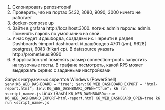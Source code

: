 1. Склонировать репозиторий
2. Проверить, что на портах 5432, 8080, 9090, 3000 ничего не работает
3. docker-compose up
4. Зайти в grafana http://localhost:3000. логин: admin пароль: admin. Поменять пароль по умолчанию на свой.
5. У нас будет 3 дашборда, создадим их. Перейти в раздел Dashboards->import dashboard. id дашбордов 4701 (jvm), 9628(
   postgres), 6083 (hikari cp). В datasource указать http://prometheus:9090
6. В application.yml поменять размер connection-pool и запустить нагрузочные тесты. В графане посмотреть, какой RPS
   может выдержать сервис с заданными настройками

Запуск нагрузочных скриптов
Windows (PowerShell)
`$env:K6_WEB_DASHBOARD = "true"; $env:K6_WEB_DASHBOARD_EXPORT = "html-report.html"; $env:K6_WEB_DASHBOARD_OPEN="true"; k6 run <script_name>.js`
Linux (Bash)
`K6_WEB_DASHBOARD=true K6_WEB_DASHBOARD_EXPORT=html-report.html K6_WEB_DASHBOARD_OPEN=true k6 run <script_name>.js`